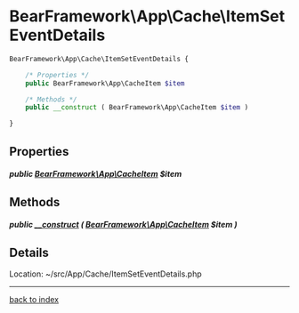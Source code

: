 # BearFramework\App\Cache\ItemSetEventDetails

```php
BearFramework\App\Cache\ItemSetEventDetails {

	/* Properties */
	public BearFramework\App\CacheItem $item

	/* Methods */
	public __construct ( BearFramework\App\CacheItem $item )

}
```

## Properties

##### public [BearFramework\App\CacheItem](bearframework.app.cacheitem.class.md) $item

## Methods

##### public [__construct](bearframework.app.cache.itemseteventdetails.__construct.method.md) ( [BearFramework\App\CacheItem](bearframework.app.cacheitem.class.md) $item )

## Details

Location: ~/src/App/Cache/ItemSetEventDetails.php

---

[back to index](index.md)

